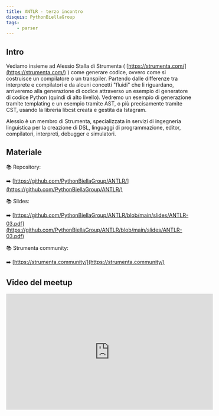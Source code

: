 ```yaml
---
title: ANTLR - terzo incontro
disquis: PythonBiellaGroup
tags:
    - parser
---
```


## Intro

Vediamo insieme ad Alessio Stalla di Strumenta ( [https://strumenta.com/](https://strumenta.com/) ) come generare codice, ovvero come si costruisce un compilatore o un transpiler.
Partendo dalle differenze tra interprete e compilatori e da alcuni concetti "fluidi" che li riguardano, arriveremo alla generazione di codice attraverso un esempio di generatore di codice Python (quindi di alto livello). Vedremo un esempio di generazione tramite templating e un esempio tramite AST, o più precisamente tramite CST, usando la libreria libcst creata e gestita da Istagram.

Alessio è un membro di Strumenta, specializzata in servizi di ingegneria linguistica per la creazione di DSL, linguaggi di programmazione, editor, compilatori, interpreti, debugger e simulatori.

## Materiale

📚 Repository:

➡️ [https://github.com/PythonBiellaGroup/ANTLR/](https://github.com/PythonBiellaGroup/ANTLR/)

📚 Slides:

➡️ [https://github.com/PythonBiellaGroup/ANTLR/blob/main/slides/ANTLR-03.pdf](https://github.com/PythonBiellaGroup/ANTLR/blob/main/slides/ANTLR-03.pdf)

📚 Strumenta community:

➡️ [https://strumenta.community/](https://strumenta.community/)

## Video del meetup
<iframe width="560" height="315" src="https://www.youtube.com/embed/ceMv9pGs4UA" title="YouTube video player" frameborder="0" allow="accelerometer; autoplay; clipboard-write; encrypted-media; gyroscope; picture-in-picture; web-share" allowfullscreen></iframe>